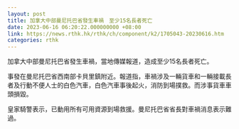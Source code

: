 ```yaml
---
layout: post
title: 加拿大中部曼尼托巴省發生車禍　至少15名長者死亡
date: 2023-06-16 06:20:22.000000000 +08:00
link: https://news.rthk.hk/rthk/ch/component/k2/1705043-20230616.htm
categories: rthk
---
```


加拿大中部曼尼托巴省發生車禍，當地傳媒報道，造成至少15名長者死亡。

事發在曼尼托巴省西南部卡貝里鎮附近。報道指，車禍涉及一輛貨車和一輛接載長者及行動不便人士的白色汽車，白色汽車事後起火，消防到場撲救。而涉事貨車車頭損毀。

皇家騎警表示，已動用所有可用資源到場救援。曼尼托巴省省長對車禍消息表示難過。
